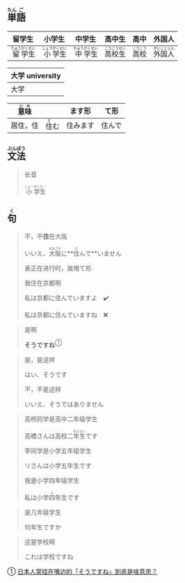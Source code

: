 ## <ruby><rb>単</rb><rt>たん</rt></ruby><ruby><rb>語</rb><rt>ご</rt></ruby>

| 留学生                                                       | 小学生                                                       | 中学生                                                       | 高中生                                                       | 高中                                                         | 外国人                                                       |
| ------------------------------------------------------------ | ------------------------------------------------------------ | ------------------------------------------------------------ | ------------------------------------------------------------ | ------------------------------------------------------------ | ------------------------------------------------------------ |
| <ruby><rb>留</rb><rt>りゅう</rt></ruby><ruby><rb>学</rb><rt>がく</rt></ruby><ruby><rb>生</rb><rt>せい</rt></ruby> | <ruby><rb>小</rb><rt>しょう</rt></ruby><ruby><rb>学</rb><rt>がく</rt></ruby><ruby><rb>生</rb><rt>せい</rt></ruby> | <ruby><rb>中</rb><rt>ちゅう</rt></ruby><ruby><rb>学</rb><rt>がく</rt></ruby><ruby><rb>生</rb><rt>せい</rt></ruby> | <ruby><rb>高</rb><rt>こう</rt></ruby><ruby><rb>校</rb><rt>こう</rt></ruby><ruby><rb>生</rb><rt>せい</rt></ruby> | <ruby><rb>高</rb><rt>こう</rt></ruby><ruby><rb>校</rb><rt>こう</rt></ruby> | <ruby><rb>外</rb><rt>がい</rt></ruby><ruby><rb>国</rb><rt>こく</rt></ruby><ruby><rb>人</rb><rt>じん</rt></ruby> |

| 大学 university |
| --------------- |
| 大学            |



| <ruby>意<rt>い</rt>味<rt>み</rt></ruby> |                              | ます形   | て形   |
| --------------------------------------- | ---------------------------- | -------- | ------ |
| 居住，住                                | <ruby>住<rt>す</rt>む</ruby> | 住みます | 住んで |

## <ruby>文<rt>ぶん</rt>法<rt>ぽう</rt></ruby>

> 长音
>
> <ruby>小<rt>しょー</rt>学<rt>がく</rt>生<rt>せー</rt></ruby>

## <ruby><rb>句</rb><rt>く</rt></ruby>

> 不，不**住**在大阪
>
> いいえ、<ruby><rb>大阪</rb><rt>おおさか</rt></ruby>に**<ruby><rb>住</rb><rt>す</rt></ruby>んで**いません
>
> 表正在进行时，故用て形
>
> 
>
> 我住在京都啊
>
> 私は京都に住んでいますよ　✔️
>
> 私は京都に住んでいますね　❌

> 是啊
>
> <a>そうですね</a><sup>①</sup>

> 是，是这样
>
> はい、そうです
>
> 不，不是这样
>
> いいえ、そうではありません

> 高桥同学是高中二年级学生
>
> 高橋さんは高校二<ruby><rb>年</rb><rt>ねん</rt></ruby><ruby><rb>生</rb><rt>せい</rt></ruby>です
>
> 李同学是小学五年级学生
>
> リさんは小学五年生です
>
> 我是小学四年级学生
>
> 私は小学<ruby>四<rt>よ</rt></ruby>年生です

> 是几年级学生
>
> 何年生ですか

> 这是学校啊
>
> これは学校ですね	

① [日本人常挂在嘴边的「そうですね」到底是啥意思？](https://baijiahao.baidu.com/s?id=1641099255113049683 '百度百科：日本人常挂在嘴边的「そうですね」到底是啥意思？')


